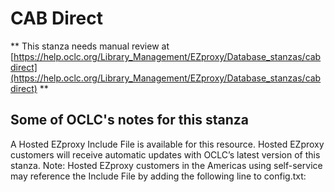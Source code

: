 # CAB Direct
** This stanza needs manual review at [https://help.oclc.org/Library_Management/EZproxy/Database_stanzas/cabdirect](https://help.oclc.org/Library_Management/EZproxy/Database_stanzas/cabdirect) **

## Some of OCLC's notes for this stanza

A Hosted EZproxy Include File is available for this resource. Hosted EZproxy customers will receive automatic updates with OCLC&rsquo;s latest version of this stanza. Note: Hosted EZproxy customers in the Americas using self-service may reference the Include File by adding the following line to config.txt:

&nbsp;

&nbsp;

